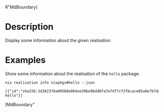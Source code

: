 R"MdBoundary(
# Description

Display some information about the given realisation

# Examples

Show some information about the realisation of the `hello` package:

```console
nix realisation info nixpkgs#hello --json

```

    [{"id":"sha256:3d382378a00588e064ee30be96dd0fa7e7df7cf3fbcace85a0e7b7dada1eef25!out","outPath":"fd3m7xawvrqcg98kgz5hc2vk3x9q0lh7-hello"}]

)MdBoundary"
